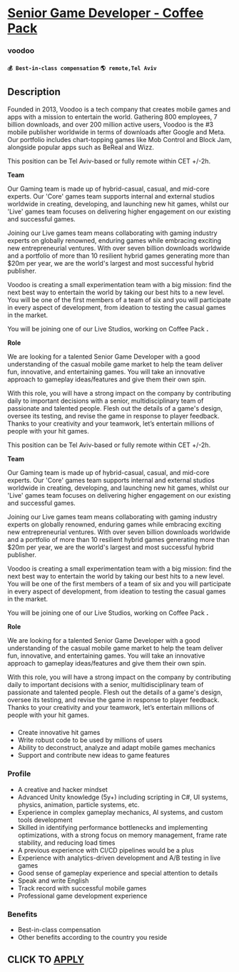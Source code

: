 # [Senior Game Developer - Coffee Pack](https://www.remotewlb.com/apply/senior-game-developer-coffee-pack)  
### voodoo  
#### `💰 Best-in-class compensation` `🌎 remote,Tel Aviv`  

## Description

Founded in 2013, Voodoo is a tech company that creates mobile games and apps with a mission to entertain the world. Gathering 800 employees, 7 billion downloads, and over 200 million active users, Voodoo is the #3 mobile publisher worldwide in terms of downloads after Google and Meta. Our portfolio includes chart-topping games like Mob Control and Block Jam, alongside popular apps such as BeReal and Wizz.

  

This position can be Tel Aviv-based or fully remote within CET +/-2h.

  

 **Team**

  

Our Gaming team is made up of hybrid-casual, casual, and mid-core experts. Our 'Core' games team supports internal and external studios worldwide in creating, developing, and launching new hit games, whilst our 'Live' games team focuses on delivering higher engagement on our existing and successful games.

  

Joining our Live games team means collaborating with gaming industry experts on globally renowned, enduring games while embracing exciting new entrepreneurial ventures. With over seven billion downloads worldwide and a portfolio of more than 10 resilient hybrid games generating more than $20m per year, we are the world's largest and most successful hybrid publisher.

  

Voodoo is creating a small experimentation team with a big mission: find the next best way to entertain the world by taking our best hits to a new level. You will be one of the first members of a team of six and you will participate in every aspect of development, from ideation to testing the casual games in the market.

  

You will be joining one of our Live Studios, working on Coffee Pack **.**

  

 **Role**

  

We are looking for a talented Senior Game Developer with a good understanding of the casual mobile game market to help the team deliver fun, innovative, and entertaining games. You will take an innovative approach to gameplay ideas/features and give them their own spin.

  

With this role, you will have a strong impact on the company by contributing daily to important decisions with a senior, multidisciplinary team of passionate and talented people. Flesh out the details of a game's design, oversee its testing, and revise the game in response to player feedback. Thanks to your creativity and your teamwork, let’s entertain millions of people with your hit games.

  

This position can be Tel Aviv-based or fully remote within CET +/-2h.

  

 **Team**

  

Our Gaming team is made up of hybrid-casual, casual, and mid-core experts. Our 'Core' games team supports internal and external studios worldwide in creating, developing, and launching new hit games, whilst our 'Live' games team focuses on delivering higher engagement on our existing and successful games.

  

Joining our Live games team means collaborating with gaming industry experts on globally renowned, enduring games while embracing exciting new entrepreneurial ventures. With over seven billion downloads worldwide and a portfolio of more than 10 resilient hybrid games generating more than $20m per year, we are the world's largest and most successful hybrid publisher.

  

Voodoo is creating a small experimentation team with a big mission: find the next best way to entertain the world by taking our best hits to a new level. You will be one of the first members of a team of six and you will participate in every aspect of development, from ideation to testing the casual games in the market.

  

You will be joining one of our Live Studios, working on Coffee Pack **.**

  

 **Role**

  

We are looking for a talented Senior Game Developer with a good understanding of the casual mobile game market to help the team deliver fun, innovative, and entertaining games. You will take an innovative approach to gameplay ideas/features and give them their own spin.

  

With this role, you will have a strong impact on the company by contributing daily to important decisions with a senior, multidisciplinary team of passionate and talented people. Flesh out the details of a game's design, oversee its testing, and revise the game in response to player feedback. Thanks to your creativity and your teamwork, let’s entertain millions of people with your hit games.

  

###

* Create innovative hit games
* Write robust code to be used by millions of users
* Ability to deconstruct, analyze and adapt mobile games mechanics
* Support and contribute new ideas to game features 

  

  

### Profile

* A creative and hacker mindset
* Advanced Unity knowledge (5y+) including scripting in C#, UI systems, physics, animation, particle systems, etc.
* Experience in complex gameplay mechanics, AI systems, and custom tools development
* Skilled in identifying performance bottlenecks and implementing optimizations, with a strong focus on memory management, frame rate stability, and reducing load times
* A previous experience with CI/CD pipelines would be a plus
* Experience with analytics-driven development and A/B testing in live games
* Good sense of gameplay experience and special attention to details
* Speak and write English
* Track record with successful mobile games
* Professional game development experience

  

### Benefits

* Best-in-class compensation
* Other benefits according to the country you reside

  

  
## CLICK TO [APPLY](https://www.remotewlb.com/apply/senior-game-developer-coffee-pack)

